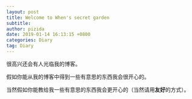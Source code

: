 ```yaml
---
layout: post
title: Welcome to When's secret garden
subtitle: 
author: pizida
date: 2019-01-14 16:13:15 +0800
categories: Diary
tag: Diary
---
```


很高兴还会有人光临我的博客。

假如你能从我的博客中得到一些有意思的东西我会很开心的。

当然假如你能教给我一些有意思的东西我会更开心的（当然请用**友好**的方式）。